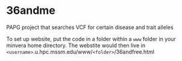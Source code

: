 # 36andme
PAPG project that searches VCF for certain disease and trait alleles

To set up website, put the code in a folder within a `www` folder in your minvera home directory. The webstite would then live in `<username>`.u.hpc.mssm.edu/www/`<folder>`/36andfree.html
